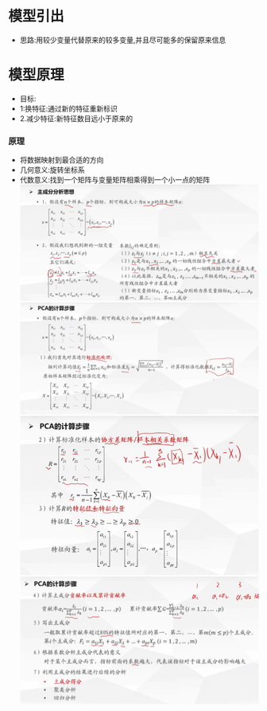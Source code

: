 # 模型引出
- 思路:用较少变量代替原来的较多变量,并且尽可能多的保留原来信息
# 模型原理
- 目标:
- 1:换特征:通过新的特征重新标识
- 2.减少特征:新特征数目远小于原来的
### 原理
- 将数据映射到最合适的方向
- 几何意义:旋转坐标系
- 代数意义:找到一个矩阵与变量矩阵相乘得到一个小一点的矩阵
![alt text](<屏幕截图 2025-10-15 193002.png>)
![alt text](<屏幕截图 2025-10-15 193116.png>)
![alt text](<屏幕截图 2025-10-15 193317.png>)
![alt text](<屏幕截图 2025-10-15 193529.png>)
